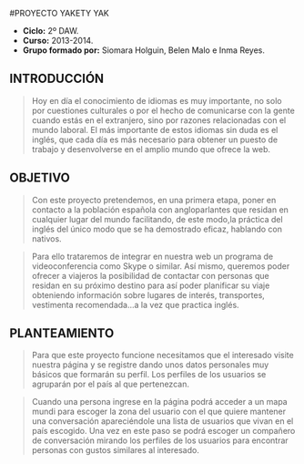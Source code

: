 #PROYECTO YAKETY YAK

+ **Ciclo:** 2º DAW.
+ **Curso:** 2013-2014.
+ **Grupo formado por:** Siomara Holguin, Belen Malo e Inma Reyes.

## INTRODUCCIÓN

> Hoy en día el conocimiento de idiomas es muy importante, no solo por cuestiones culturales o por el hecho de comunicarse
> con la gente cuando estás en el extranjero, sino por razones relacionadas con el mundo laboral. El más importante de estos
> idiomas sin duda es el inglés, que cada día es más necesario para obtener un puesto de trabajo y desenvolverse en el
> amplio mundo que ofrece la web.

## OBJETIVO

> Con este proyecto pretendemos, en una primera etapa, poner en contacto a la población española con angloparlantes que 
> residan en cualquier lugar del mundo facilitando, de este modo,la práctica del inglés del único modo que se ha 
> demostrado eficaz, hablando con nativos.

> Para ello trataremos de integrar en nuestra web un programa de videoconferencia como Skype o similar. Así mismo, 
> queremos poder ofrecer a viajeros la posibilidad de contactar con personas que residan en su próximo destino para así 
> poder planificar su viaje obteniendo información sobre lugares de interés, transportes, vestimenta recomendada...a 
> la vez que practica inglés. 

## PLANTEAMIENTO

> Para que este proyecto funcione necesitamos que el interesado visite nuestra página y se registre dando unos datos 
> personales muy básicos que formarán su perfil. Los perfiles de los usuarios se agruparán por el país al que 
> pertenezcan.

> Cuando una persona ingrese en la página podrá acceder a un mapa mundi para escoger la zona del usuario con el que 
> quiere mantener una conversación apareciéndole una lista de usuarios que vivan en el país escogido. Una vez en este paso
> se podrá escoger un compañero de conversación mirando los perfiles de los usuarios para encontrar personas con gustos 
> similares al interesado.






